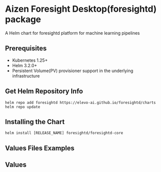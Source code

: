 # Aizen Foresight Desktop(foresightd) package

A Helm chart for foresightd platform for machine learning pipelines

## Prerequisites
- Kubernetes 1.25+
- Helm 3.2.0+
- Persistent Volume(PV) provisioner support in the underlying infrastructure

## Get Helm Repository Info
```
helm repo add foresightd https://elevo-ai.github.io/foresightd/charts
helm repo update
```
## Installing the Chart
```
helm install [RELEASE_NAME] foresightd/foresightd-core
```
## Values Files Examples

## Values


